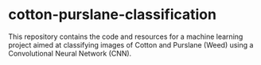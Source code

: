 # cotton-purslane-classification
This repository contains the code and resources for a machine learning project aimed at classifying images of Cotton and Purslane (Weed) using a Convolutional Neural Network (CNN).
